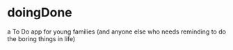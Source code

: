 # doingDone
a To Do app for young families (and anyone else who needs reminding to do the boring things in life)
